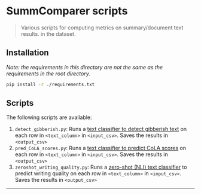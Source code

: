 # SummComparer scripts

> Various scripts for computing metrics on summary/document text results. in the dataset.

## Installation

_Note: the requirements in this directory are not the same as the requirements in the root directory._

```bash
pip install -r ./requirements.txt
```

## Scripts

The following scripts are available:

1. `detect_gibberish.py`: Runs a [text classifier to detect gibberish text](https://huggingface.co/madhurjindal/autonlp-Gibberish-Detector-492513457) on each row in `<text_column>` in `<input_csv>`. Saves the results in `<output_csv>`
2. `pred_CoLA_scores.py`: Runs a [text classifier to predict CoLA scores](https://huggingface.co/gchhablani/bert-base-cased-finetuned-cola) on each row in `<text_column>` in `<input_csv>`. Saves the results in `<output_csv>`
3. `zeroshot_writing_quality.py`: Runs a [zero-shot (NLI) text classifier](https://huggingface.co/microsoft/deberta-large-mnli) to predict writing quality on each row in `<text_column>` in `<input_csv>`. Saves the results in `<output_csv>`

---

